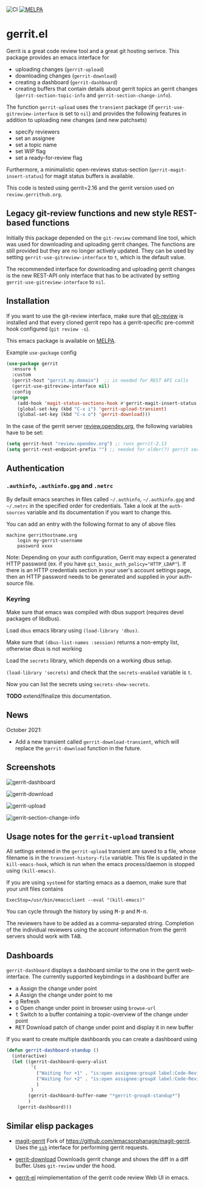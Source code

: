 ![CI](https://github.com/thisch/gerrit.el/workflows/CI/badge.svg)
[![MELPA](http://melpa.org/packages/gerrit-badge.svg)](http://melpa.org/#/gerrit)

gerrit.el
=========

Gerrit is a great code review tool and a great git hosting serivce. This
package provides an emacs interface for

* uploading changes (`gerrit-upload`)
* downloading changes (`gerrit-download`)
* creating a dashboard  (`gerrit-dashboard`)
* creating buffers that contain details about gerrit topics an gerrit
  changes (`gerrit-section-topic-info` and `gerrit-section-change-info`).

The function `gerrit-upload` uses the `transient` package (if
`gerrit-use-gitreview-interface` is set to `nil`) and provides the following
features in addition to uploading new changes (and new patchsets)

* specify reviewers
* set an assignee
* set a topic name
* set WIP flag
* set a ready-for-review flag

Furthermore, a minimalistic open-reviews status-section
(`gerrit-magit-insert-status`) for magit status buffers is available.

This code is tested using gerrit=2.16 and the gerrit version used on
`review.gerrithub.org`.

## Legacy git-review functions and new style REST-based functions

Initially this package depended on the `git-review` command line tool, which
was used for downloading and uploading gerrit changes. The functions are
still provided but they are no longer actively updated. They can be used by
setting `gerrit-use-gitreview-interface` to `t`, which is the default value.

The recommended interface for downloading and uploading gerrit changes is
the new REST-API only interface that has to be activated by setting
`gerrit-use-gitreview-interface` to `nil`.

## Installation

If you want to use the git-review interface, make sure that
[git-review](https://opendev.org/opendev/git-review) is installed and that
every cloned gerrit repo has a gerrit-specific pre-commit hook configured
(`git review -s`).

This emacs package is available on
[MELPA](http://melpa.org/#/gerrit).

Example `use-package` config

``` el
(use-package gerrit
  :ensure t
  :custom
  (gerrit-host "gerrit.my.domain")  ;; is needed for REST API calls
  (gerrit-use-gitreview-interface nil)
  :config
  (progn
    (add-hook 'magit-status-sections-hook #'gerrit-magit-insert-status t)
    (global-set-key (kbd "C-x i") 'gerrit-upload-transient)
    (global-set-key (kbd "C-x o") 'gerrit-download)))
```

In the case of the gerrit server [review.opendev.org](https://review.opendev.org), the following
variables have to be set:

``` el
(setq gerrit-host "review.opendev.org") ;; runs gerrit-2.13
(setq gerrit-rest-endpoint-prefix "") ;; needed for older(?) gerrit server versions
```

## Authentication

### `.authinfo`, `.authinfo.gpg` and `.netrc`

By default emacs searches in files called `~/.authinfo`, `~/.authinfo.gpg`
and `~/.netrc` in the specified order for credentials. Take a look at the
`auth-sources` variable and its documentation if you want to change this.

You can add an entry with the following format to any of above files

```
machine gerrithostname.org
    login my-gerrit-username
    password xxxx
```
Note: Depending on your auth configuration, Gerrit may expect a generated HTTP password (ex. if you have `git_basic_auth_policy="HTTP_LDAP"`). If there is an HTTP credentials section in your user's account settings page, then an HTTP password needs to be generated and supplied in your auth-source file.

### Keyring

Make sure that emacs was compiled with dbus support (requires devel packages
of libdbus).

Load `dbus` emacs library using `(load-library 'dbus)`.

Make sure that `(dbus-list-names :session)` returns a non-empty list,
otherwise dbus is not working

Load the `secrets` library, which depends on a working dbus setup.

`(load-library 'secrets)` and check that the `secrets-enabled` variable is
`t`.

Now you can list the secrets using `secrets-show-secrets`.

**TODO** extend/finalize this documentation.

## News

October 2021:

* Add a new transient called `gerrit-download-transient`, which will replace
the `gerrit-download` function in the future.

## Screenshots

![gerrit-dashboard](https://user-images.githubusercontent.com/206581/88588506-f8048780-d057-11ea-9c57-ac2a58aadd58.png)

![gerrit-download](https://user-images.githubusercontent.com/206581/88589693-d0162380-d059-11ea-8c96-028659450904.png)

![gerrit-upload](https://user-images.githubusercontent.com/206581/88589947-356a1480-d05a-11ea-8964-e7d0b4bc8a18.png)

![gerrit-section-change-info](https://user-images.githubusercontent.com/206581/101976331-9dee1280-3c44-11eb-8d01-629d3634da43.png)

## Usage notes for the `gerrit-upload` transient

All settings entered in the `gerrit-upload` transient are saved to a file,
whose filename is in the `transient-history-file` variable. This file is
updated in the `kill-emacs-hook`, which is run when the emacs
process/daemon is stopped using `(kill-emacs)`.

If you are using `systemd` for starting emacs as a daemon, make sure that your
unit files contains

```
ExecStop=/usr/bin/emacsclient --eval "(kill-emacs)"
```

You can cycle through the history by using <kbd>M-p</kbd> and
<kbd>M-n</kbd>.

The reviewers have to be added as a comma-separated string. Completion of
the individual reviewers using the account information from the gerrit
servers should work with <kbd>TAB</kbd>.

## Dashboards

`gerrit-dashboard` displays a dashboard similar to the one in the gerrit
web-interface.  The currently supported keybindings in a dashboard buffer are

* <kbd>a</kbd> Assign the change under point
* <kbd>A</kbd> Assign the change under point to me
* <kbd>g</kbd> Refresh
* <kbd>o</kbd> Open change under point in browser using `browse-url`
* <kbd>t</kbd> Switch to a buffer containing a topic-overview of the change under point
* <kbd>RET</kbd> Download patch of change under point and display it in new
  buffer

If you want to create multiple dashboards you can create a dashboard using

```el
(defun gerrit-dashboard-standup ()
  (interactive)
  (let ((gerrit-dashboard-query-alist
         '(
           ("Waiting for +1" . "is:open assignee:groupX label:Code-Review=0")
           ("Waiting for +2" . "is:open assignee:groupX label:Code-Review=1")
           )
         )
        (gerrit-dashboard-buffer-name "*gerrit-groupX-standup*")
        )
    (gerrit-dashboard)))
```

## Similar elisp packages

* [magit-gerrit](https://github.com/darcylee/magit-gerrit) Fork of
https://github.com/emacsorphanage/magit-gerrit. Uses the
[`ssh`](https://gerrit-review.googlesource.com/Documentation/cmd-index.html)
interface for performing gerrit requests.

* [gerrit-download](https://github.com/chmouel/gerrit-download.el) Downloads
  gerrit change and shows the diff in a diff buffer. Uses `git-review` under
  the hood.

* [gerrit-el](https://github.com/iartarisi/gerrit-el) reimplementation of
  the gerrit code review Web UI in emacs.
